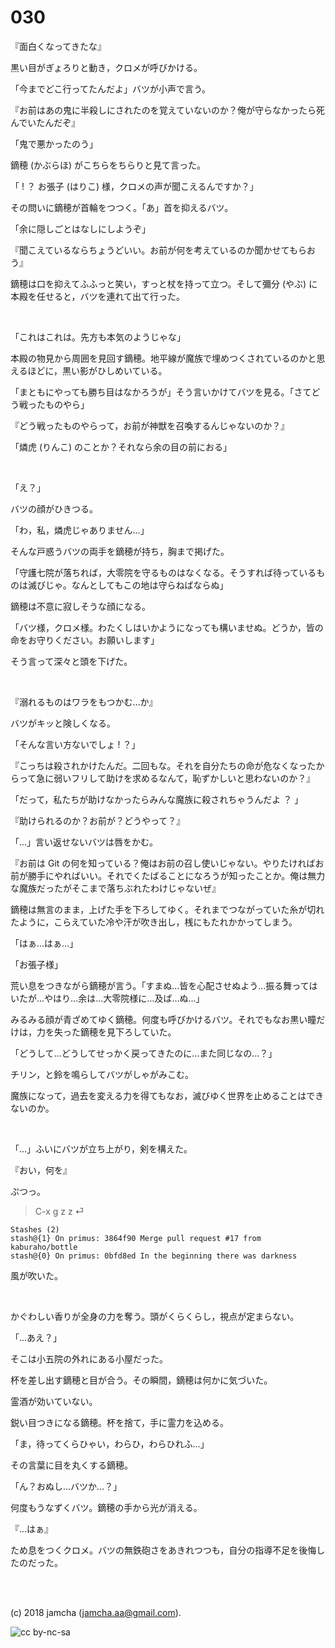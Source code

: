 

# 030

『面白くなってきたな』  

黒い目がぎょろりと動き，クロメが呼びかける。  

「今までどこ行ってたんだよ」バツが小声で言う。  

『お前はあの鬼に半殺しにされたのを覚えていないのか？俺が守らなかったら死んでいたんだぞ』  

「鬼で悪かったのう」  

鏑穂 (かぶらほ) がこちらをちらりと見て言った。  

「 ! ？ お張子 (はりこ) 様，クロメの声が聞こえるんですか？」  

その問いに鏑穂が首輪をつつく。「あ」首を抑えるバツ。  

「余に隠しごとはなしにしようぞ」  

『聞こえているならちょうどいい。お前が何を考えているのか聞かせてもらおう』  

鏑穂は口を抑えてふふっと笑い，すっと杖を持って立つ。そして彌分 (やぶ) に本殿を任せると，バツを連れて出て行った。  

<br>  

「これはこれは。先方も本気のようじゃな」  

本殿の物見から周囲を見回す鏑穂。地平線が魔族で埋めつくされているのかと思えるほどに，黒い影がひしめいている。  

「まともにやっても勝ち目はなかろうが」そう言いかけてバツを見る。「さてどう戦ったものやら」  

『どう戦ったものやらって，お前が神獣を召喚するんじゃないのか？』  

「燐虎 (りんこ) のことか？それなら余の目の前におる」  

<br>  

「え？」  

バツの顔がひきつる。  

「わ，私，燐虎じゃありません…」  

そんな戸惑うバツの両手を鏑穂が持ち，胸まで掲げた。  

「守護七院が落ちれば，大零院を守るものはなくなる。そうすれば待っているものは滅びじゃ。なんとしてもこの地は守らねばならぬ」  

鏑穂は不意に寂しそうな顔になる。  

「バツ様，クロメ様。わたくしはいかようになっても構いませぬ。どうか，皆の命をお守りください。お願いします」  

そう言って深々と頭を下げた。  

<br>  

『溺れるものはワラをもつかむ…か』  

バツがキッと険しくなる。  

「そんな言い方ないでしょ ! ？」  

『こっちは殺されかけたんだ。二回もな。それを自分たちの命が危なくなったからって急に弱いフリして助けを求めるなんて，恥ずかしいと思わないのか？』  

「だって，私たちが助けなかったらみんな魔族に殺されちゃうんだよ ？ 」  

『助けられるのか？お前が？どうやって？』  

「…」言い返せないバツは唇をかむ。  

『お前は Git の何を知っている？俺はお前の召し使いじゃない。やりたければお前が勝手にやればいい。それでくたばることになろうが知ったことか。俺は無力な魔族だったがそこまで落ちぶれたわけじゃないぜ』  

鏑穂は無言のまま，上げた手を下ろしてゆく。それまでつながっていた糸が切れたように，こらえていた冷や汗が吹き出し，桟にもたれかかってしまう。  

「はぁ…はぁ…」  

「お張子様」  

荒い息をつきながら鏑穂が言う。「すまぬ…皆を心配させぬよう…振る舞ってはいたが…やはり…余は…大零院様に…及ば…ぬ…」  

みるみる顔が青ざめてゆく鏑穂。何度も呼びかけるバツ。それでもなお黒い瞳だけは，力を失った鏑穂を見下ろしていた。  

「どうして…どうしてせっかく戻ってきたのに…また同じなの…？」  

チリン，と鈴を鳴らしてバツがしゃがみこむ。  

魔族になって，過去を変える力を得てもなお，滅びゆく世界を止めることはできないのか。  

<br>  

「…」ふいにバツが立ち上がり，剣を構えた。  

『おい，何を』  

ぷつっ。  

> C-x g z z ⏎  

    Stashes (2)
    stash@{1} On primus: 3864f90 Merge pull request #17 from kaburaho/bottle
    stash@{0} On primus: 0bfd8ed In the beginning there was darkness

風が吹いた。  

<br>  

かぐわしい香りが全身の力を奪う。頭がくらくらし，視点が定まらない。  

「…あえ？」  

そこは小五院の外れにある小屋だった。  

杯を差し出す鏑穂と目が合う。その瞬間，鏑穂は何かに気づいた。  

霊酒が効いていない。  

鋭い目つきになる鏑穂。杯を捨て，手に霊力を込める。  

「ま，待ってくらひゃい，わらひ，わらひれふ…」  

その言葉に目を丸くする鏑穂。  

「ん？おぬし…バツか…？」  

何度もうなずくバツ。鏑穂の手から光が消える。  

『…はぁ』  

ため息をつくクロメ。バツの無鉄砲さをあきれつつも，自分の指導不足を後悔したのだった。  

<br>  
<br>  

(c) 2018 jamcha (jamcha.aa@gmail.com).  

![cc by-nc-sa](https://i.creativecommons.org/l/by-nc-sa/4.0/88x31.png)  

